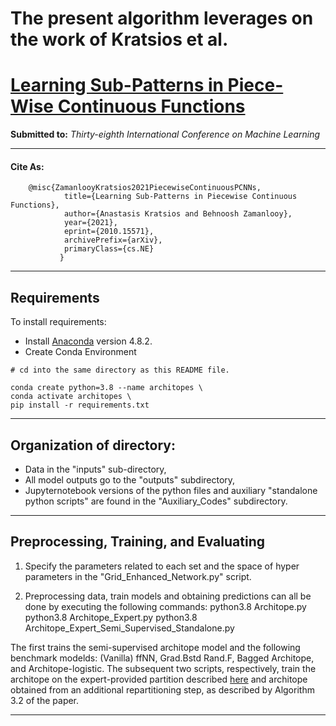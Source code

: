 # The present algorithm leverages on the work of Kratsios et al.
# [Learning Sub-Patterns in Piece-Wise Continuous Functions](https://arxiv.org/pdf/2010.15571.pdf)
**Submitted to:** *Thirty-eighth International Conference on Machine Learning*

---
#### Cite As:
        @misc{ZamanlooyKratsios2021PiecewiseContinuousPCNNs,
                title={Learning Sub-Patterns in Piecewise Continuous Functions}, 
                author={Anastasis Kratsios and Behnoosh Zamanlooy},
                year={2021},
                eprint={2010.15571},
                archivePrefix={arXiv},
                primaryClass={cs.NE}
               }

---

## Requirements

To install requirements:
*  Install [Anaconda](https://www.anaconda.com/products/individual)  version 4.8.2.
* Create Conda Environment
``` pyhton
# cd into the same directory as this README file.

conda create python=3.8 --name architopes \
conda activate architopes \
pip install -r requirements.txt
```
---

## Organization of directory:
 - Data in the "inputs" sub-directory,
 - All model outputs go to the "outputs" subdirectory,
 - Jupyternotebook versions of the python files and auxiliary "standalone python scripts" are found in the "Auxiliary_Codes" subdirectory.  

---

## Preprocessing, Training, and Evaluating
1. Specify the parameters related to each set and the space of hyper parameters in the "Grid_Enhanced_Network.py" script.   

2. Preprocessing data, train models and obtaining predictions can all be done by executing the following commands:
python3.8 Architope.py
python3.8 Architope_Expert.py
python3.8 Architope_Expert_Semi_Supervised_Standalone.py

The first trains the semi-supervised architope model and the following benchmark modelds: (Vanilla) ffNN, Grad.Bstd Rand.F, Bagged Architope, and Architope-logistic.  The subsequent two scripts, respectively, train the architope on the expert-provided partition described [here](https://github.com/ageron/handson-ml/tree/master/datasets/housing) and architope obtained from an additional repartitioning step, as described by Algorithm 3.2 of the paper.  

---
